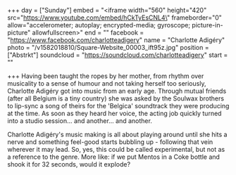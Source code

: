 +++
day = ["Sunday"]
embed = "<iframe width=\"560\" height=\"420\" src=\"https://www.youtube.com/embed/hCkTyEsCNL4\" frameborder=\"0\" allow=\"accelerometer; autoplay; encrypted-media; gyroscope; picture-in-picture\" allowfullscreen></iframe>"
end = ""
facebook = "https://www.facebook.com/charlotteadigery"
name = "Charlotte Adigéry"
photo = "/v1582018810/Square-Website_00003_ift95z.jpg"
position = ["Abstrkt"]
soundcloud = "https://soundcloud.com/charlotteadigery"
start = ""

+++
Having been taught the ropes by her mother, from rhythm over musicality to a sense of humour and not taking herself too seriously, Charlotte Adigéry got into music from an early age. Through mutual friends (after all Belgium is a tiny country) she was asked by the Soulwax brothers to lip-sync a song of theirs for the 'Belgica' soundtrack they were producing at the time. As soon as they heard her voice, the acting job quickly turned into a studio session... and another... and another.

Charlotte Adigéry's music making is all about playing around until she hits a nerve and something feel-good starts bubbling up - following that vein wherever it may lead. So, yes, this could be called experimental, but not as a reference to the genre. More like: if we put Mentos in a Coke bottle and shook it for 32 seconds, would it explode?